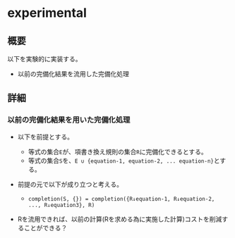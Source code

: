 # experimental

## 概要

以下を実験的に実装する。

* 以前の完備化結果を流用した完備化処理

## 詳細

### 以前の完備化結果を用いた完備化処理 

* 以下を前提とする。
    * 等式の集合`E`が、項書き換え規則の集合`R`に完備化できるとする。
    * 等式の集合`S`を、`E ∪ {equation-1, equation-2, ... equation-n}`とする。

* 前提の元で以下が成り立つと考える。
    * `completion(S, {}) = completion({R↓equation-1, R↓equation-2, ..., R↓equation3}, R)`

* Rを流用できれば、以前の計算(Rを求める為に実施した計算)コストを削減することができる？
